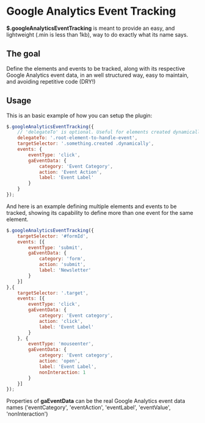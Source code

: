 # Google Analytics Event Tracking

**$.googleAnalyticsEventTracking** is meant to provide an easy, and lightweight (.min is less than 1kb), way to do exactly what its name says.

## The goal

Define the elements and events to be tracked, along with its respective Google Analytics event data, in an well structured way, easy to maintain, and avoiding repetitive code (DRY!)

## Usage

This is an basic example of how you can setup the plugin:

```javascript
$.googleAnalyticsEventTracking({
    // 'delegateTo' is optional. Useful for elements created dynamically
    delegateTo: '.root-element-to-handle-event',
    targetSelector: '.something.created .dynamically',
    events: {
        eventType: 'click',
        gaEventData: {
            category: 'Event Category',
            action: 'Event Action',
            label: 'Event Label'
        }
    }
});
```

And here is an example defining multiple elements and events to be tracked, showing its capability to define more than one event for the same element.

```javascript
$.googleAnalyticsEventTracking({
    targetSelector: '#formId',
    events: [{
        eventType: 'submit',
        gaEventData: {
            category: 'form',
            action: 'submit',
            label: 'Newsletter'
        }
    }]
},{
    targetSelector: '.target',
    events: [{
        eventType: 'click',
        gaEventData: {
            category: 'Event category',
            action: 'click',
            label: 'Event Label'
        }
    }, {
        eventType: 'mouseenter',
        gaEventData: {
            category: 'Event category',
            action: 'open',
            label: 'Event Label',
            nonInteraction: 1
        }
    }]
});
```
Properties of **gaEventData** can be the real Google Analytics event data names ('eventCategory', 'eventAction', 'eventLabel', 'eventValue', 'nonInteraction')

